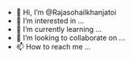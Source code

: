 - 👋 Hi, I’m @Rajasohailkhanjatoi
- 👀 I’m interested in ...
- 🌱 I’m currently learning ...
- 💞️ I’m looking to collaborate on ...
- 📫 How to reach me ...

<!---
Rajasohailkhanjatoi/Rajasohailkhanjatoi is a ✨ special ✨ repository because its `README.md` (this file) appears on your GitHub profile.
You can click the Preview link to take a look at your changes.
--->
